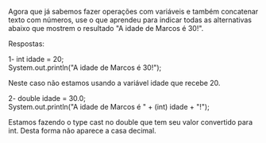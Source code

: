 Agora que já sabemos fazer operações com variáveis e também concatenar texto com números, use o que aprendeu para indicar todas as alternativas abaixo que mostrem o resultado "A idade de Marcos é 30!".

Respostas:

1- int idade = 20;<br>
System.out.println("A idade de Marcos é 30!");

Neste caso não estamos usando a variável idade que recebe 20.

2- double idade = 30.0;<br>
System.out.println("A idade de Marcos é " + (int) idade + "!");

Estamos fazendo o type cast no double que tem seu valor convertido para int. Desta forma não aparece a casa decimal.